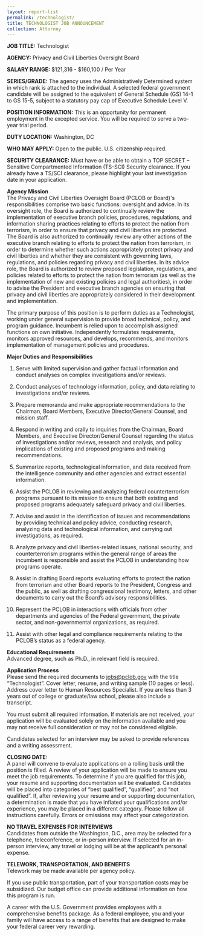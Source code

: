 ```yaml
---
layout: report-list
permalink: /technologist/
title: TECHNOLOGIST JOB ANNOUNCEMENT
collection: Attorney
---
```


**JOB TITLE:** Technologist

**AGENCY:** Privacy and Civil Liberties Oversight Board  

**SALARY RANGE:** $121,316 - $160,100 / Per Year

**SERIES/GRADE:** The agency uses the Administratively Determined system in which rank is attached to the individual. A selected federal government candidate will be assigned to the equivalent of General Schedule (GS) 14-1 to GS 15-5, subject to a statutory pay cap of Executive Schedule Level V.

**POSITION INFORMATION:** This is an opportunity for permanent employment in the excepted service. You will be required to serve a two-year trial period.

**DUTY LOCATION:** Washington, DC  

**WHO MAY APPLY:** Open to the public. U.S. citizenship required. 

**SECURITY CLEARANCE:** Must have or be able to obtain a TOP SECRET – Sensitive Compartmented Information (TS-SCI) Security clearance.  If you already have a TS/SCI clearance, please highlight your last investigation date in your application.

**Agency Mission**  
The Privacy and Civil Liberties Oversight Board (PCLOB or Board)'s responsibilities comprise two basic functions: oversight and advice. In its oversight role, the Board is authorized to continually review the implementation of executive branch policies, procedures, regulations, and information sharing practices relating to efforts to protect the nation from terrorism, in order to ensure that privacy and civil liberties are protected. The Board is also authorized to continually review any other actions of the executive branch relating to efforts to protect the nation from terrorism, in order to determine whether such actions appropriately protect privacy and civil liberties and whether they are consistent with governing laws, regulations, and policies regarding privacy and civil liberties. In its advice role, the Board is authorized to review proposed legislation, regulations, and policies related to efforts to protect the nation from terrorism (as well as the implementation of new and existing policies and legal authorities), in order to advise the President and executive branch agencies on ensuring that privacy and civil liberties are appropriately considered in their development and implementation.

The primary purpose of this position is to perform duties as a Technologist, working under general supervision to provide broad technical, policy, and program guidance. Incumbent is relied upon to accomplish assigned functions on own initiative. Independently formulates requirements, monitors approved resources, and develops, recommends, and monitors implementation of management policies and procedures. 


**Major Duties and Responsibilities**  
1.	Serve with limited supervision and gather factual information and conduct analyses on complex investigations and/or reviews.

2.	Conduct analyses of technology information, policy, and data relating to investigations and/or reviews.

3.	Prepare memoranda and make appropriate recommendations to the Chairman, Board Members, Executive Director/General Counsel, and mission staff.

4.	Respond in writing and orally to inquiries from the Chairman, Board Members, and Executive Director/General Counsel regarding the status of investigations and/or reviews, research and analysis, and policy implications of existing and proposed programs and making recommendations.

5.	Summarize reports, technological information, and data received from the intelligence community and other agencies and extract essential information.

6.	Assist the PCLOB in reviewing and analyzing federal counterterrorism programs pursuant to its mission to ensure that both existing and proposed programs adequately safeguard privacy and civil liberties.

7.	Advise and assist in the identification of issues and recommendations by providing technical and policy advice, conducting research, analyzing data and technological information, and carrying out investigations, as required.

8.	Analyze privacy and civil liberties-related issues, national security, and counterterrorism programs within the general range of areas the incumbent is responsible and assist the PCLOB in understanding how programs operate.

9.	Assist in drafting Board reports evaluating efforts to protect the nation from terrorism and other Board reports to the President, Congress and the public, as well as drafting congressional testimony, letters, and other documents to carry out the Board’s advisory responsibilities.

10.	Represent the PCLOB in interactions with officials from other departments and agencies of the Federal government, the private sector, and non-governmental organizations, as required.

11.	Assist with other legal and compliance requirements relating to the PCLOB’s status as a federal agency.


**Educational Requirements**  
Advanced degree, such as Ph.D., in relevant field is required.

**Application Process**  
Please send the required documents to jobs@pclob.gov with the title “Technologist”.
Cover letter, resume, and writing sample (10 pages or less). Address cover letter to Human Resources Specialist. If you are less than 3 years out of college or graduate/law school, please also include a transcript.  

You must submit all required information. If materials are not received, your application will be evaluated solely on the information available and you may not receive full consideration or may not be considered eligible.  

Candidates selected for an interview may be asked to provide references and a writing assessment.

**CLOSING DATE:**  
A panel will convene to evaluate applications on a rolling basis until the position is filled. A review of your application will be made to ensure you meet the job requirements. To determine if you are qualified for this job, your resume and supporting documentation will be evaluated. Candidates will be placed into categories of “best qualified”, “qualified”, and “not qualified”. If, after reviewing your resume and or supporting documentation, a determination is made that you have inflated your qualifications and/or experience, you may be placed in a different category. Please follow all instructions carefully. Errors or omissions may affect your categorization.

**NO TRAVEL EXPENSES FOR INTERVIEWS**  
Candidates from outside the Washington, D.C., area may be selected for a telephone, teleconference, or in-person interview. If selected for an in-person interview, any travel or lodging will be at the applicant’s personal expense.

**TELEWORK, TRANSPORTATION, AND BENEFITS**  
Telework may be made available per agency policy.  

If you use public transportation, part of your transportation costs may be subsidized. Our budget office can provide additional information on how this program is run.

A career with the U.S. Government provides employees with a comprehensive benefits package. As a federal employee, you and your family will have access to a range of benefits that are designed to make your federal career very rewarding.

